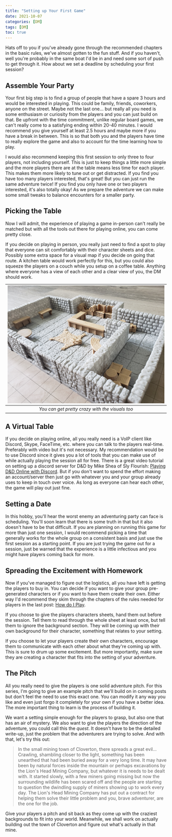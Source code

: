 ```yaml
---
title: "Setting up Your First Game"
date: 2021-10-07
categories: [DM]
tags: [DM]
toc: true
---
```


Hats off to you if you've already gone through the recommended chapters in the basic rules, we've almost gotten to the fun stuff. And if you haven't, well you're probably in the same boat I'd be in and need some sort of push to get through it. How about we set a deadline by scheduling your first session?

## Assemble Your Party

Your first big step is to find a group of people that have a spare 3 hours and would be interested in playing. This could be family, friends, coworkers, anyone on the street. Maybe not the last one... but really all you need is some enthusiasm or curiosity from the players and you can just build on that. Be upfront with the time commitment, unlike regular board games, we can't really come to a satisfying ending within 20-40 minutes. I would recommend you give yourself at least 2.5 hours and maybe more if you have a break in between. This is so that both you and the players have time to really explore the game and also to account for the time learning how to play.

I would also recommend keeping this first session to only three to four players, not including yourself. This is just to keep things a little more simple and the more players there are at the table means less time for each player. This makes them more likely to tune out or get distracted. If you find you have too many players interested, that's great! But you can just run the same adventure twice! If you find you only have one or two players interested, it's also totally okay! As we prepare the adventure we can make some small tweaks to balance encounters for a smaller party.

## Picking the Table

Now I will admit, the experience of playing a game in-person can't really be matched but with all the tools out there for playing online, you can come pretty close.

If you decide on playing in person, you really just need to find a spot to play that everyone can sit comfortably with their character sheets and dice. Possibly some extra space for a visual map if you decide on going that route. A kitchen table would work perfectly for this, but you could also squeeze the players on a couch while you setup on a coffee table. Anything where everyone has a view of each other and a clear view of you, the DM should work.

| ![tavern.jpg](/assets/img/tavern.jpg) |
|:--:|
| *You can get pretty crazy with the visuals too* |

## A Virtual Table

If you decide on playing online, all you really need is a VoIP client like Discord, Skype, FaceTime, etc. where you can talk to the players real-time. Preferably with video but it's not necessary. My recommendation would be to use Discord since it gives you a lot of tools that you can make use of while actually playing the session all for free. There is a great video tutorial on setting up a discord server for D&D by Mike Shea of Sly Flourish: [Playing D&D Online with Discord](https://www.youtube.com/watch?v=_Yg-GyrcccI). But if you don't want to spend the effort making an account/server then just go with whatever you and your group already uses to keep in touch over voice. As long as everyone can hear each other, the game will play out just fine.

## Setting a Date

In this hobby, you'll hear the worst enemy an adventuring party can face is scheduling. You'll soon learn that there is some truth in that but it also doesn't have to be that difficult. If you are planning on running this game for more than just one session, I would recommend picking a time that generally works for the whole group on a consistent basis and just use the first session as a starting point. If you are just trying the game out for a session, just be warned that the experience is a little infectious and you might have players coming back for more.

## Spreading the Excitement with Homework

Now if you've managed to figure out the logistics, all you have left is getting the players to buy in. You can decide if you want to give your group pre-generated characters or if you want to have them create their own. Either way I'd recommend they skim through the chapters of the rules needed for players in the last post: [How do I Play](../_posts/2021-09-23-How-do-I-Play.md).

If you choose to give the players characters sheets, hand them out before the session. Tell them to read through the whole sheet at least once, but tell them to ignore the background section. They will be coming up with their own background for their character, something that relates to your setting.

If you choose to let your players create their own characters, encourage them to communicate with each other about what they're coming up with. This is sure to drum up some excitement. But more importantly, make sure they are creating a character that fits into the setting of your adventure.


## The Pitch

All you really need to give the players is one solid adventure pitch. For this series, I'm going to give an example pitch that we'll build on in coming posts but don't feel the need to use this exact one. You can modify it any way you like and even just forgo it completely for your own if you have a better idea. The more important thing to learn is the process of building it.

We want a setting simple enough for the players to grasp, but also one that has an air of mystery. We also want to give the players the direction of the adventure, you could call this the *quest*. It doesn't have to be the detailed write-up, just the problem that the adventurers are trying to solve. And with that, let's try this out:

>In the small mining town of Cloverton, there spreads a great evil... Crawling, shambling closer to the light, something has been unearthed that had been buried away for a very long time. It may have been by natural forces inside the mountain or perhaps excavations by the Lion's Head Mining Company, but whatever it is needs to be dealt with. It started slowly, with a few miners going missing but now the surrounding wildlife has been scared off and the people are starting to question the dwindling supply of miners showing up to work every day. The Lion's Head Mining Company has put out a contract for helping them solve their little problem and you, brave adventurer, are the one for the job.

Give your players a pitch and sit back as they come up with the craziest backgrounds to fit into your world. Meanwhile, we shall work on actually building out the town of Cloverton and figure out what's actually in that mine.